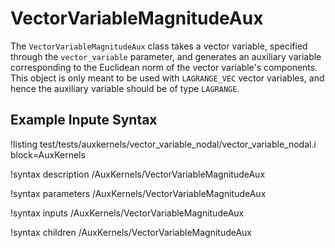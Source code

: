 # VectorVariableMagnitudeAux

The `VectorVariableMagnitudeAux` class takes a vector variable, specified
through the `vector_variable` parameter, and generates an auxiliary variable
corresponding to the Euclidean norm of the vector variable's components.
This object is
only meant to be used with `LAGRANGE_VEC` vector variables, and hence the
auxiliary variable should be of type `LAGRANGE`.

## Example Inpute Syntax

!listing test/tests/auxkernels/vector_variable_nodal/vector_variable_nodal.i block=AuxKernels

!syntax description /AuxKernels/VectorVariableMagnitudeAux

!syntax parameters /AuxKernels/VectorVariableMagnitudeAux

!syntax inputs /AuxKernels/VectorVariableMagnitudeAux

!syntax children /AuxKernels/VectorVariableMagnitudeAux
